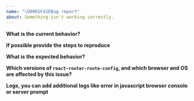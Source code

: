 ```yaml
---
name: "\U0001F41EBug report"
about: Something isn't working correctly.
---
```


**What is the current behavior?**



**If possible provide the steps to reproduce**



**What is the expected behavior?**



**Which versions of `react-router-route-config`, and which browser and OS are affected by this issue?**



**Logs, you can add additional logs like error in javascript browser console or server prompt**